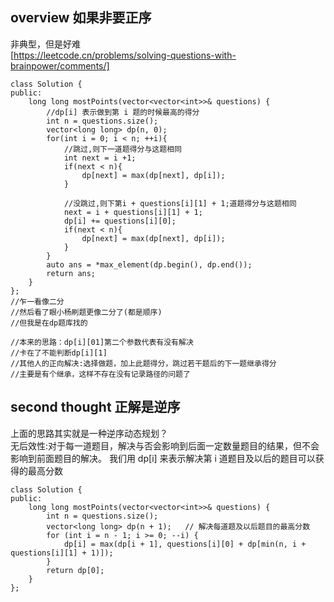## overview 如果非要正序
非典型，但是好难   
[https://leetcode.cn/problems/solving-questions-with-brainpower/comments/]   
```
class Solution {
public:
    long long mostPoints(vector<vector<int>>& questions) {
        //dp[i] 表示做到第 i 题的时候最高的得分
        int n = questions.size();
        vector<long long> dp(n, 0);
        for(int i = 0; i < n; ++i){
            //跳过,则下一道题得分与这题相同
            int next = i +1;
            if(next < n){
                dp[next] = max(dp[next], dp[i]);
            }

            //没跳过,则下第i + questions[i][1] + 1;道题得分与这题相同
            next = i + questions[i][1] + 1;
            dp[i] += questions[i][0];
            if(next < n){
                dp[next] = max(dp[next], dp[i]);
            }
        }
        auto ans = *max_element(dp.begin(), dp.end());
        return ans;
    }
};
//乍一看像二分
//然后看了眼小杨刷题更像二分了(都是顺序)
//但我是在dp题库找的
        
//本来的思路：dp[i][01]第二个参数代表有没有解决
//卡在了不能判断dp[i][1]
//其他人的正向解决:选择做题，加上此题得分，跳过若干题后的下一题继承得分
//主要是有个继承，这样不存在没有记录路径的问题了
```



## second thought 正解是逆序
上面的思路其实就是一种逆序动态规划？  
无后效性:对于每一道题目，解决与否会影响到后面一定数量题目的结果，但不会影响到前面题目的解决。
我们用 dp[i] 来表示解决第 i 道题目及以后的题目可以获得的最高分数
```
class Solution {
public:
    long long mostPoints(vector<vector<int>>& questions) {
        int n = questions.size();
        vector<long long> dp(n + 1);   // 解决每道题及以后题目的最高分数
        for (int i = n - 1; i >= 0; --i) {
            dp[i] = max(dp[i + 1], questions[i][0] + dp[min(n, i + questions[i][1] + 1)]);
        }
        return dp[0];
    }
};
```







